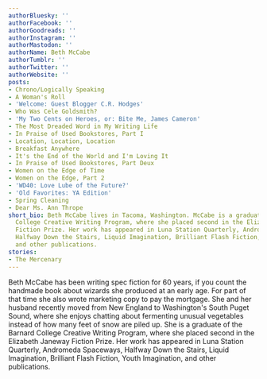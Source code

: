 ```yaml
---
authorBluesky: ''
authorFacebook: ''
authorGoodreads: ''
authorInstagram: ''
authorMastodon: ''
authorName: Beth McCabe
authorTumblr: ''
authorTwitter: ''
authorWebsite: ''
posts:
- Chrono/Logically Speaking
- A Woman's Roll
- 'Welcome: Guest Blogger C.R. Hodges'
- Who Was Cele Goldsmith?
- 'My Two Cents on Heroes, or: Bite Me, James Cameron'
- The Most Dreaded Word in My Writing Life
- In Praise of Used Bookstores, Part I
- Location, Location, Location
- Breakfast Anywhere
- It's the End of the World and I'm Loving It
- In Praise of Used Bookstores, Part Deux
- Women on the Edge of Time
- Women on the Edge, Part 2
- 'WD40: Love Lube of the Future?'
- 'Old Favorites: YA Edition'
- Spring Cleaning
- Dear Ms. Ann Thrope
short_bio: Beth McCabe lives in Tacoma, Washington. McCabe is a graduate of the Barnard
  College Creative Writing Program, where she placed second in the Elizabeth Janeway
  Fiction Prize. Her work has appeared in Luna Station Quarterly, Andromeda Spaceways,
  Halfway Down the Stairs, Liquid Imagination, Brilliant Flash Fiction, Youth Imagination,
  and other publications.
stories:
- The Mercenary
---
```


Beth McCabe has been writing spec fiction for 60 years, if you count the handmade book about wizards she produced at an early age. For part of that time she also wrote marketing copy to pay the mortgage. She and her husband recently moved from New England to Washington's South Puget Sound, where she enjoys chatting about fermenting unusual vegetables instead of how many feet of snow are piled up. She is a graduate of the Barnard College Creative Writing Program, where she placed second in the Elizabeth Janeway Fiction Prize. Her work has appeared in Luna Station Quarterly, Andromeda Spaceways, Halfway Down the Stairs, Liquid Imagination, Brilliant Flash Fiction, Youth Imagination, and other publications.